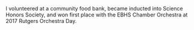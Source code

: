 I volunteered at a community food bank, became inducted into Science Honors Society, and won first place with the EBHS Chamber Orchestra at 2017 Rutgers Orchestra Day.
